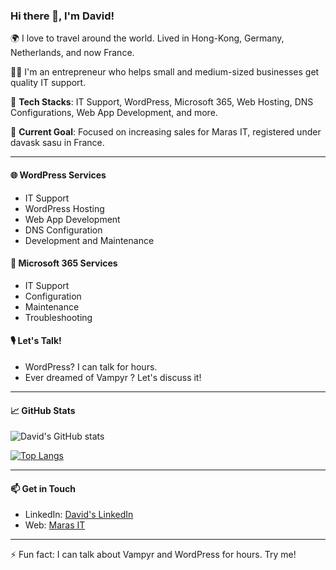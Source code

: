 ### Hi there 👋, I'm David!

🌍 I love to travel around the world. Lived in Hong-Kong, Germany, Netherlands, and now France.

👨‍💼 I'm an entrepreneur who helps small and medium-sized businesses get quality IT support.

🔨 **Tech Stacks**: IT Support, WordPress, Microsoft 365, Web Hosting, DNS Configurations, Web App Development, and more.

🎯 **Current Goal**: Focused on increasing sales for Maras IT, registered under davask sasu in France.

---

#### 🌐 WordPress Services
- IT Support
- WordPress Hosting
- Web App Development
- DNS Configuration
- Development and Maintenance

#### 💼 Microsoft 365 Services
- IT Support
- Configuration
- Maintenance
- Troubleshooting

#### 🎙️ Let's Talk!
- WordPress? I can talk for hours.
- Ever dreamed of Vampyr ? Let's discuss it!

---

#### 📈 GitHub Stats

![David's GitHub stats](https://github-readme-stats.vercel.app/api?username=davask&show_icons=true)

[![Top Langs](https://github-readme-stats.vercel.app/api/top-langs/?username=davask)](https://github.com/davask/github-readme-stats)

---

#### 📫 Get in Touch

- LinkedIn: [David's LinkedIn](https://linkedin.com/in/davasq)
- Web: [Maras IT](https://www.maras-it.com/en/)

---

⚡ Fun fact: I can talk about Vampyr and WordPress for hours. Try me!

